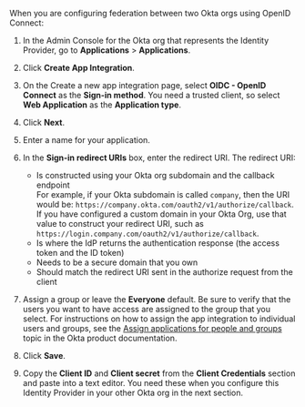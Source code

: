 When you are configuring federation between two Okta orgs using OpenID Connect:

1. In the Admin Console for the Okta org that represents the Identity Provider, go to **Applications** > **Applications**.
1. Click **Create App Integration**.
1. On the Create a new app integration page, select **OIDC - OpenID Connect** as the **Sign-in method**. You need a trusted client, so select **Web Application** as the **Application type**.
1. Click **Next**.
1. Enter a name for your application.
1. In the **Sign-in redirect URIs** box, enter the redirect URI. The redirect URI:
    * Is constructed using your Okta org subdomain and the callback endpoint  
    For example, if your Okta subdomain is called `company`, then the URI would be: `https://company.okta.com/oauth2/v1/authorize/callback`. If you have configured a custom domain in your Okta Org, use that value to construct your redirect URI, such as `https://login.company.com/oauth2/v1/authorize/callback`.
    * Is where the IdP returns the authentication response (the access token and the ID token)
    * Needs to be a secure domain that you own
    * Should match the redirect URI sent in the authorize request from the client

1. Assign a group or leave the **Everyone** default. Be sure to verify that the users you want to have access are assigned to the group that you select. For instructions on how to assign the app integration to individual users and groups, see the [Assign applications for people and groups](https://help.okta.com/en/prod/okta_help_CSH.htm#ext_Apps_Apps_Page-assign) topic in the Okta product documentation.
1. Click **Save**.
1. Copy the **Client ID** and **Client secret** from the **Client Credentials** section and paste into a text editor. You need these when you configure this Identity Provider in your other Okta org in the next section.
